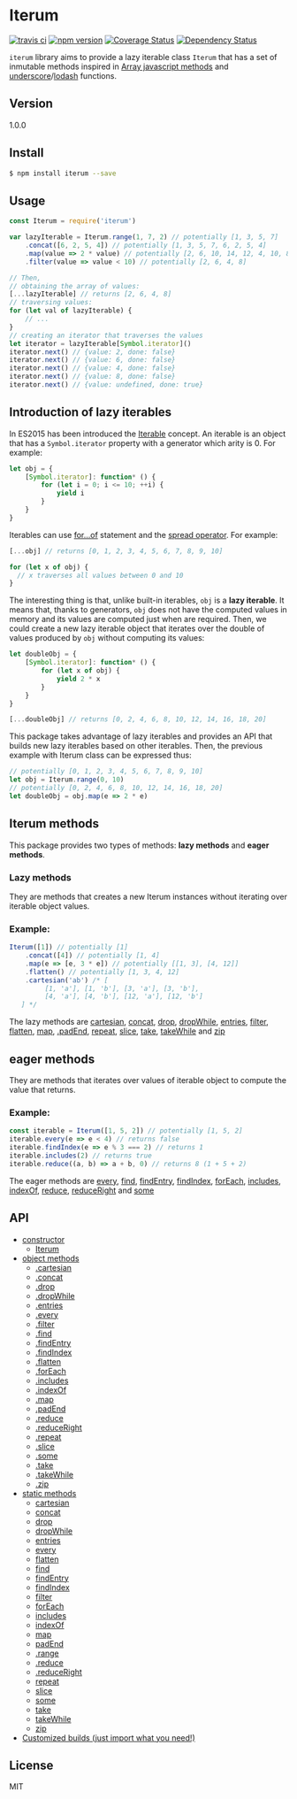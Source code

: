 # Iterum

[![travis ci][1]][2]
[![npm version][3]][4]
[![Coverage Status][5]][6]
[![Dependency Status][7]][8]

`iterum` library aims to provide a lazy iterable class `Iterum` that has a set of inmutable methods inspired in [Array javascript methods](https://developer.mozilla.org/en-US/docs/Web/JavaScript/Reference/Global_Objects/Array) and [underscore](http://underscorejs.org/)/[lodash](https://lodash.com) functions.

## Version
1.0.0

## Install

``` bash
$ npm install iterum --save
```

## Usage
``` javascript
const Iterum = require('iterum')

var lazyIterable = Iterum.range(1, 7, 2) // potentially [1, 3, 5, 7]
    .concat([6, 2, 5, 4]) // potentially [1, 3, 5, 7, 6, 2, 5, 4]
    .map(value => 2 * value) // potentially [2, 6, 10, 14, 12, 4, 10, 8]
    .filter(value => value < 10) // potentially [2, 6, 4, 8]

// Then,
// obtaining the array of values:
[...lazyIterable] // returns [2, 6, 4, 8] 
// traversing values:
for (let val of lazyIterable) {
    // ...
}
// creating an iterator that traverses the values
let iterator = lazyIterable[Symbol.iterator]()
iterator.next() // {value: 2, done: false}
iterator.next() // {value: 6, done: false}
iterator.next() // {value: 4, done: false}
iterator.next() // {value: 8, done: false}
iterator.next() // {value: undefined, done: true}
```


## Introduction of lazy iterables

In ES2015 has been introduced the [Iterable](https://developer.mozilla.org/en-US/docs/Web/JavaScript/Reference/Iteration_protocols#The_iterable_protocol) concept. An iterable is an object that has a `Symbol.iterator` property with a generator which arity is 0. For example:

``` javascript
let obj = {
    [Symbol.iterator]: function* () {
        for (let i = 0; i <= 10; ++i) {
            yield i
        }
    }
}
```

Iterables can use [for...of](https://developer.mozilla.org/en-US/docs/Web/JavaScript/Reference/Statements/for...of) statement and the [spread operator](https://developer.mozilla.org/en-US/docs/Web/JavaScript/Reference/Operators/Spread_operator). For example:

``` javascript 
[...obj] // returns [0, 1, 2, 3, 4, 5, 6, 7, 8, 9, 10]

for (let x of obj) {
  // x traverses all values between 0 and 10
}
```

The interesting thing is that, unlike built-in iterables, `obj` is a **lazy iterable**. It means that, thanks to generators, `obj` does not have the computed values in memory and its values are computed just when are required. Then, we could create a new lazy iterable object that iterates over the double of values produced by `obj` without computing its values:

``` javascript
let doubleObj = {
    [Symbol.iterator]: function* () {
        for (let x of obj) {
            yield 2 * x
        }
    }
}

[...doubleObj] // returns [0, 2, 4, 6, 8, 10, 12, 14, 16, 18, 20]
```

This package takes advantage of lazy iterables and provides an API that builds new lazy iterables based on other iterables. Then, the previous example with Iterum class can be expressed thus:

``` javascript
// potentially [0, 1, 2, 3, 4, 5, 6, 7, 8, 9, 10]
let obj = Iterum.range(0, 10)
// potentially [0, 2, 4, 6, 8, 10, 12, 14, 16, 18, 20]
let doubleObj = obj.map(e => 2 * e)
```

## Iterum methods

This package provides two types of methods: **lazy methods** and **eager methods**.

### Lazy methods
They are methods that creates a new Iterum instances without iterating over  iterable object values.

### Example:
``` javascript
Iterum([1]) // potentially [1]
    .concat([4]) // potentially [1, 4]
    .map(e => [e, 3 * e]) // potentially [[1, 3], [4, 12]]
    .flatten() // potentially [1, 3, 4, 12]
    .cartesian('ab') /* [
         [1, 'a'], [1, 'b'], [3, 'a'], [3, 'b'],
         [4, 'a'], [4, 'b'], [12, 'a'], [12, 'b']
   ] */
```

The lazy methods are [cartesian](doc/API_lazy_methods.md#cartesian-iterables), [concat](doc/API_lazy_methods.md#concat-iterables), [drop](doc/API_lazy_methods.md#drop-n--1), [dropWhile](doc/API_lazy_methods.md#dropwhile-predicate-context--this), [entries](doc/API_lazy_methods.md#entries-),  [filter](doc/API_lazy_methods.md#filter-predicate-context--this), [flatten](doc/API_lazy_methods.md#flatten-depth--1), [map](doc/API_lazy_methods.md#map-cb-context--this), [.padEnd](doc/API_lazy_methods.md#padend-length--0-value--undefined),  [repeat](doc/API_lazy_methods.md#repeatn--infinity), [slice](doc/API_lazy_methods.md#slice-start--0-end--infinity), [take](doc/API_lazy_methods.md#take-n--1), [takeWhile](doc/API_lazy_methods.md#takewhile-predicate-context--this) and [zip](doc/API_lazy_methods.md#zip-iterables)

## eager methods

They are methods that iterates over values of iterable object to compute the value that returns.

### Example:
``` javascript
const iterable = Iterum([1, 5, 2]) // potentially [1, 5, 2]
iterable.every(e => e < 4) // returns false
iterable.findIndex(e => e % 3 === 2) // returns 1
iterable.includes(2) // returns true
iterable.reduce((a, b) => a + b, 0) // returns 8 (1 + 5 + 2) 
```

The eager methods are [every](doc/API_eager_methods.md#every-predicate-context--this), [find](doc/API_eager_methods.md#find-predicate-context--this), [findEntry](doc/API_eager_methods.md#findentry-predicate-context--this), [findIndex](doc/API_eager_methods.md#findindex-predicate-context--this), [forEach](doc/API_eager_methods.md#foreach-cb-context), [includes](doc/API_eager_methods.md#includes-value-fromindex--0), [indexOf](doc/API_eager_methods.md#indexof-value-fromindex--0), [reduce](doc/API_eager_methods.md#reduce-cb-initialvalue), [reduceRight](doc/API_eager_methods.md#reduceright-cb-initialvalue) and [some](doc/API_eager_methods.md#some-predicate-context--this)

## API
- [constructor](doc/API_constructor.md)
    - [Iterum](doc/API_constructor.md#iterum-generator-boundparams)
- [object methods](doc/API_object_methods.md) 
    - [.cartesian](doc/API_object_methods.md#cartesian-iterables) 
    - [.concat](doc/API_object_methods.md#concat-iterables)
    - [.drop](doc/API_object_methods.md#drop-n--1)
    - [.dropWhile](doc/API_object_methods.md#dropwhile-predicate-context--this)
    - [.entries](doc/API_lazy_methods.md#entries-)
    - [.every](doc/API_object_methods.md#every-predicate-context--this)
    - [.filter](doc/API_object_methods.md#filter-predicate-context--this)
    - [.find](doc/API_object_methods.md#find-predicate-context--this)
    - [.findEntry](doc/API_object_methods.md#findentry-predicate-context--this)
    - [.findIndex](doc/API_object_methods.md#findindex-predicate-context--this)
    - [.flatten](doc/API_lazy_methods.md#flatten-depth--1)
    - [.forEach](doc/API_object_methods.md#foreach-cb-context)
    - [.includes](doc/API_object_methods.md#includes-value-fromindex--0)
    - [.indexOf](doc/API_object_methods.md#indexof-value-fromindex--0)
    - [.map](doc/API_object_methods.md#map-cb-context--this)
    - [.padEnd](doc/API_lazy_methods.md#padend-length--0-value--undefined)
    - [.reduce](doc/API_object_methods.md#reduce-cb-initialvalue)
    - [.reduceRight](doc/API_object_methods.md#reduceright-cb-initialvalue)
    - [.repeat](doc/API_object_methods.md#repeatn--infinity)
    - [.slice](doc/API_object_methods.md#slice-start--0-end--infinity)
    - [.some](doc/API_object_methods.md#some-predicate-context--this)
    - [.take](doc/API_object_methods.md#take-n--1)
    - [.takeWhile](doc/API_object_methods.md#takewhile-predicate-context--this)
    - [.zip](doc/API_object_methods.md#zip-iterables)
- [static methods](doc/API_static_methods.md)
    - [cartesian](doc/API_static_methods.md#iterumcartesian-iterable-iterables)
    - [concat](doc/API_static_methods.md#iterumconcat-iterable-iterables)
    - [drop](doc/API_static_methods.md#iterumdrop-iterable-n--1)
    - [dropWhile](doc/API_static_methods.md#iterumdropwhile-iterable-predicate-context--this)
    - [entries](doc/API_static_methods.md#iterumentries-iterable)
    - [every](doc/API_object_methods.md#iterumevery-iterable-predicate-context--this)
    - [flatten](doc/API_static_methods.md#iterumflatten-iterable-depth--1)
    - [find](doc/API_static_methods.md#iterumfind-iterable-predicate-context--this)
    - [findEntry](doc/API_static_methods.md#iterumfindentry-iterable-predicate-context--this)
    - [findIndex](doc/API_static_methods.md#iterumfindindex-iterable-predicate-context--this)
    - [filter](doc/API_static_methods.md#iterumfilter-iterable-predicate-context--this)
    - [forEach](doc/API_static_methods.md#iterumforeach-iterable-cb-context)
    - [includes](doc/API_static_methods.md#iterumincludes-iterable-value-fromindex--0)
    - [indexOf](doc/API_static_methods.md#iterumindexof-iterable-value-fromindex--0)
    - [map](doc/API_static_methods.md#iterummap-iterable-cb-context--this)
    - [padEnd](doc/API_static_methods.md#iterumpadend-iterable-length--0-value--undefined)
    - [.range](doc/API_static_methods.md#iterumrange-iterable-start--0-end--infinity-step--1)
    - [.reduce](doc/API_static_methods.md#iterumreduce-iterable-cb-initialvalue)
    - [.reduceRight](doc/API_static_methods.md#reduceright-iterable-cb-initialvalue)
    - [repeat](doc/API_static_methods.md#iterumrepeatn--infinity)
    - [slice](doc/API_static_methods.md#iterumslice-iterable-start--0-end--infinity)
    - [some](doc/API_static_methods.md#iterumsome-iterable-predicate-context--this)
    - [take](doc/API_static_methods.md#iterumtake-iterable-n--1)
    - [takeWhile](doc/API_static_methods.md#iterumtakewhile-iterable-predicate-context--this)
    - [zip](doc/API_static_methods.md#iterumzip-iterable-iterables)
- [Customized builds (just import what you need!)](doc/customized_builds.md)

## License
MIT


  [1]: https://travis-ci.org/xgbuils/iterum.svg?branch=master
  [2]: https://travis-ci.org/xgbuils/iterum
  [3]: https://badge.fury.io/js/iterum.svg
  [4]: https://badge.fury.io/js/iterum
  [5]: https://coveralls.io/repos/github/xgbuils/iterum/badge.svg?branch=master
  [6]: https://coveralls.io/github/xgbuils/iterum?branch=master
  [7]: https://david-dm.org/xgbuils/iterum.svg
  [8]: https://david-dm.org/xgbuils/iterum
